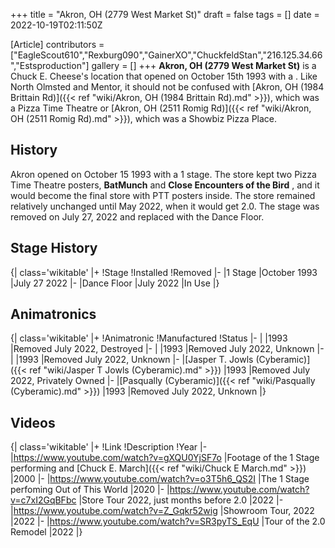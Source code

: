 +++
title = "Akron, OH (2779 West Market St)"
draft = false
tags = []
date = 2022-10-19T02:11:50Z

[Article]
contributors = ["EagleScout610","Rexburg090","GainerXO","ChuckfeldStan","216.125.34.66","Estsproduction"]
gallery = []
+++
**Akron, OH (2779 West Market St)** is a Chuck E. Cheese's location that opened on October 15th 1993 with a . Like North Olmsted and Mentor, it should not be confused with [Akron, OH (1984 Brittain Rd)]({{< ref "wiki/Akron, OH (1984 Brittain Rd).md" >}}), which was a Pizza Time Theatre or [Akron, OH (2511 Romig Rd)]({{< ref "wiki/Akron, OH (2511 Romig Rd).md" >}}), which was a Showbiz Pizza Place.

## History ##
Akron opened on October 15 1993 with a 1 stage. The store kept two Pizza Time Theatre posters, **BatMunch** and **Close Encounters of the Bird** , and it would become the final store with PTT posters inside. The store remained relatively unchanged until May 2022, when it would get 2.0. The stage was removed on July 27, 2022 and replaced with the Dance Floor. 

## Stage History ##
{| class='wikitable'
|+
!Stage
!Installed
!Removed
|-
|1 Stage
|October 1993
|July 27 2022
|-
|Dance Floor
|July 2022
|In Use
|}

## Animatronics ##
{| class='wikitable'
|+
!Animatronic
!Manufactured
!Status
|-
|
|1993
|Removed July 2022, Destroyed
|-
|
|1993
|Removed July 2022, Unknown
|-
|
|1993
|Removed July 2022, Unknown
|-
|[Jasper T. Jowls (Cyberamic)]({{< ref "wiki/Jasper T Jowls (Cyberamic).md" >}})
|1993
|Removed July 2022, Privately Owned
|-
|[Pasqually (Cyberamic)]({{< ref "wiki/Pasqually (Cyberamic).md" >}})
|1993
|Removed July 2022, Unknown
|}

## Videos ##
{| class='wikitable'
|+
!Link
!Description
!Year
|-
|https://www.youtube.com/watch?v=gXQU0YjSF7o
|Footage of the 1 Stage performing  and [Chuck E. March]({{< ref "wiki/Chuck E March.md" >}})
|2000
|-
|https://www.youtube.com/watch?v=o3T5h6_QS2I
|The 1 Stage perfoming Out of This World
|2020
|-
|https://www.youtube.com/watch?v=c7xI2GqBFbc
|Store Tour 2022, just months before 2.0
|2022
|-
|https://www.youtube.com/watch?v=Z_Gqkr52wig
|Showroom Tour, 2022
|2022
|-
|https://www.youtube.com/watch?v=SR3pyTS_EqU
|Tour of the 2.0 Remodel
|2022
|}